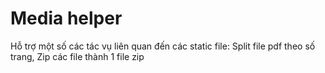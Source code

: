 # Media helper

Hỗ trợ một số các tác vụ liên quan đến các static file: Split file pdf theo số trang, Zip các file thành 1 file zip